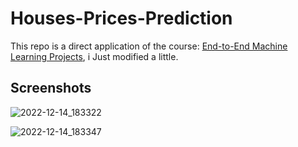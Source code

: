 # Houses-Prices-Prediction


This repo is a direct application of the course: [End-to-End Machine Learning Projects](https://www.udemy.com/course/full-machine-learning-projects/), i Just modified a little.

## Screenshots

![2022-12-14_183322](https://user-images.githubusercontent.com/65503195/207893637-054c171a-3b38-4739-b0fe-840ab1a6ba1b.png)



![2022-12-14_183347](https://user-images.githubusercontent.com/65503195/207893661-6f712bc7-05c0-4134-9a17-ca8493352651.png)
